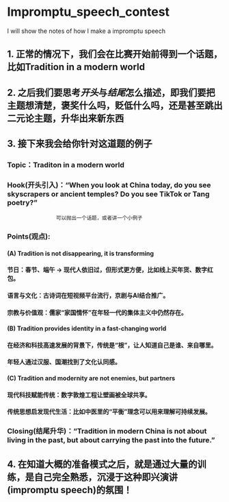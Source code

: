 # Impromptu_speech_contest
I will show the notes of how I make a impromptu speech

## 1. 正常的情况下，我们会在比赛开始前得到一个话题，比如Tradition in a modern world
## 2. 之后我们要思考*开头*与*结尾*怎么描述，即我们要把主题想清楚，褒奖什么吗，贬低什么吗，还是甚至跳出二元论主题，升华出来新东西
## 3. 接下来我会给你针对这道题的例子
### Topic：Traditon in a modern world
### Hook(开头引入)：“When you look at China today, do you see skyscrapers or ancient temples? Do you see TikTok or Tang poetry?”
                    可以抛出一个话题，或者讲一个小例子
### Points(观点): 
#### (A) Tradition is not disappearing, it is transforming
#### 节日：春节、端午 → 现代人依旧过，但形式更方便，比如线上买年货、数字红包。
#### 语言与文化：古诗词在短视频平台流行，京剧与AI结合推广。
#### 宗教与价值观：儒家“家国情怀”在年轻一代的集体主义中仍然存在。
#### (B) Tradition provides identity in a fast-changing world
#### 在经济和科技高速发展的背景下，传统是“根”，让人知道自己是谁、来自哪里。
#### 年轻人通过汉服、国潮找到了文化认同感。
#### (C) Tradition and modernity are not enemies, but partners
#### 现代科技赋能传统：数字敦煌工程让壁画被全球共享。
#### 传统思想启发现代生活：比如中医里的“平衡”理念可以用来理解可持续发展。

### Closing(结尾升华)：“Tradition in modern China is not about living in the past, but about carrying the past into the future.”

## 4. 在知道大概的准备模式之后，就是通过大量的训练，是自己完全熟悉，沉浸于这种即兴演讲(impromptu speech)的氛围！
